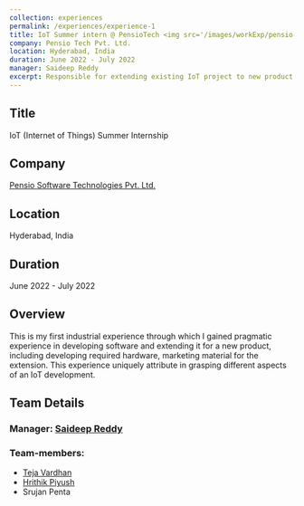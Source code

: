 ```yaml
---
collection: experiences  
permalink: /experiences/experience-1
title: IoT Summer intern @ PensioTech <img src='/images/workExp/pensio-tech-logo.png' alt='Pensio Tech logo'>
company: Pensio Tech Pvt. Ltd.
location: Hyderabad, India
duration: June 2022 - July 2022
manager: Saideep Reddy
excerpt: Responsible for extending existing IoT project to new product of stabilizer.
---
```


## Title
IoT (Internet of Things) Summer Internship

## Company
[Pensio Software Technologies Pvt. Ltd.](https://www.linkedin.com/company/pensio-software-technologies-pvt-ltd)  

## Location
Hyderabad, India

## Duration
June 2022 - July 2022

## Overview

This is my first industrial experience through which I gained pragmatic experience in developing software and extending 
it for a new product, including developing required hardware, marketing material for the extension. This experience
uniquely attribute in grasping different aspects of an IoT development.

## Team Details
### Manager: [Saideep Reddy](https://www.linkedin.com/in/saideepreddy)
### Team-members: 
 - [Teja Vardhan](https://www.linkedin.com/in/teja-vardhan)
 - [Hrithik Piyush](https://www.linkedin.com/in/hrithik-piyush)
 - Srujan Penta